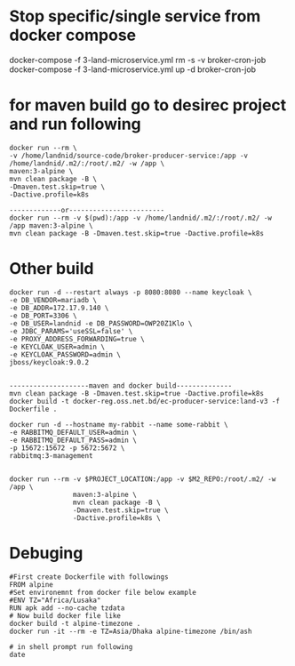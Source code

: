 # Stop specific/single service from docker compose
docker-compose -f 3-land-microservice.yml rm -s -v  broker-cron-job
docker-compose -f 3-land-microservice.yml up -d broker-cron-job


# for maven build go to desirec project and run following
```
docker run --rm \
-v /home/landnid/source-code/broker-producer-service:/app -v /home/landnid/.m2/:/root/.m2/ -w /app \
maven:3-alpine \
mvn clean package -B \
-Dmaven.test.skip=true \
-Dactive.profile=k8s

-------------or------------------------
docker run --rm -v $(pwd):/app -v /home/landnid/.m2/:/root/.m2/ -w /app maven:3-alpine \
mvn clean package -B -Dmaven.test.skip=true -Dactive.profile=k8s 

```
# Other build
```
docker run -d --restart always -p 8080:8080 --name keycloak \
-e DB_VENDOR=mariadb \
-e DB_ADDR=172.17.9.140 \
-e DB_PORT=3306 \
-e DB_USER=landnid -e DB_PASSWORD=OWP20Z1Klo \
-e JDBC_PARAMS='useSSL=false' \
-e PROXY_ADDRESS_FORWARDING=true \
-e KEYCLOAK_USER=admin \
-e KEYCLOAK_PASSWORD=admin \
jboss/keycloak:9.0.2


--------------------maven and docker build--------------
mvn clean package -B -Dmaven.test.skip=true -Dactive.profile=k8s
docker build -t docker-reg.oss.net.bd/ec-producer-service:land-v3 -f Dockerfile .

docker run -d --hostname my-rabbit --name some-rabbit \
-e RABBITMQ_DEFAULT_USER=admin \
-e RABBITMQ_DEFAULT_PASS=admin \
-p 15672:15672 -p 5672:5672 \
rabbitmq:3-management


docker run --rm -v $PROJECT_LOCATION:/app -v $M2_REPO:/root/.m2/ -w /app \
                maven:3-alpine \
                mvn clean package -B \
                -Dmaven.test.skip=true \
                -Dactive.profile=k8s \
```

# Debuging
```
#First create Dockerfile with followings
FROM alpine
#Set environemnt from docker file below example
#ENV TZ="Africa/Lusaka"
RUN apk add --no-cache tzdata
# Now build docker file like
docker build -t alpine-timezone .
docker run -it --rm -e TZ=Asia/Dhaka alpine-timezone /bin/ash

# in shell prompt run following 
date
```

